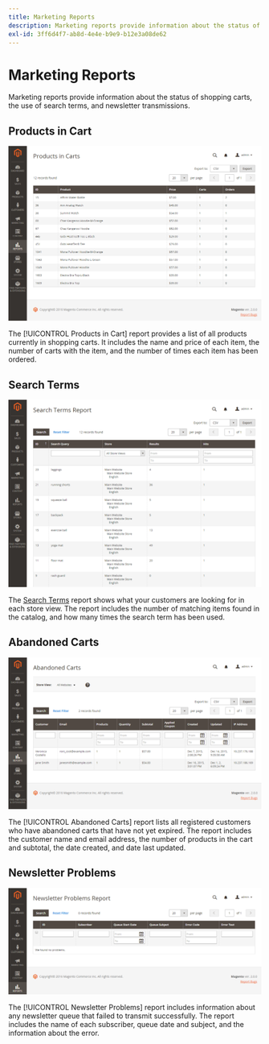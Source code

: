```yaml
---
title: Marketing Reports
description: Marketing reports provide information about the status of shopping carts, the use of search terms, and newsletter transmissions.
exl-id: 3ff6d4f7-ab8d-4e4e-b9e9-b12e3a08de62
---
```

# Marketing Reports

Marketing reports provide information about the status of shopping carts, the use of search terms, and newsletter transmissions.

## Products in Cart

![Products in Cart Report](./assets/products-in-cart.png)<!-- zoom -->

The [!UICONTROL Products in Cart] report provides a list of all products currently in shopping carts. It includes the name and price of each item, the number of carts with the item, and the number of times each item has been ordered.

## Search Terms

![Search Terms Report](./assets/search-terms.png)<!-- zoom -->

The [Search Terms](../catalog/search-terms.md#search-terms-report) report shows what your customers are looking for in each store view. The report includes the number of matching items found in the catalog, and how many times the search term has been used.

## Abandoned Carts

![Abandoned Carts Report](./assets/abandoned-carts.png)<!-- zoom -->

The [!UICONTROL Abandoned Carts] report lists all registered customers who have abandoned carts that have not yet expired. The report includes the customer name and email address, the number of products in the cart and subtotal, the date created, and date last updated.

## Newsletter Problems

![Newsletter Problems Report](./assets/newsletter-problems.png)<!-- zoom -->

The [!UICONTROL Newsletter Problems] report includes information about any newsletter queue that failed to transmit successfully. The report includes the name of each subscriber, queue date and subject, and the information about the error.
